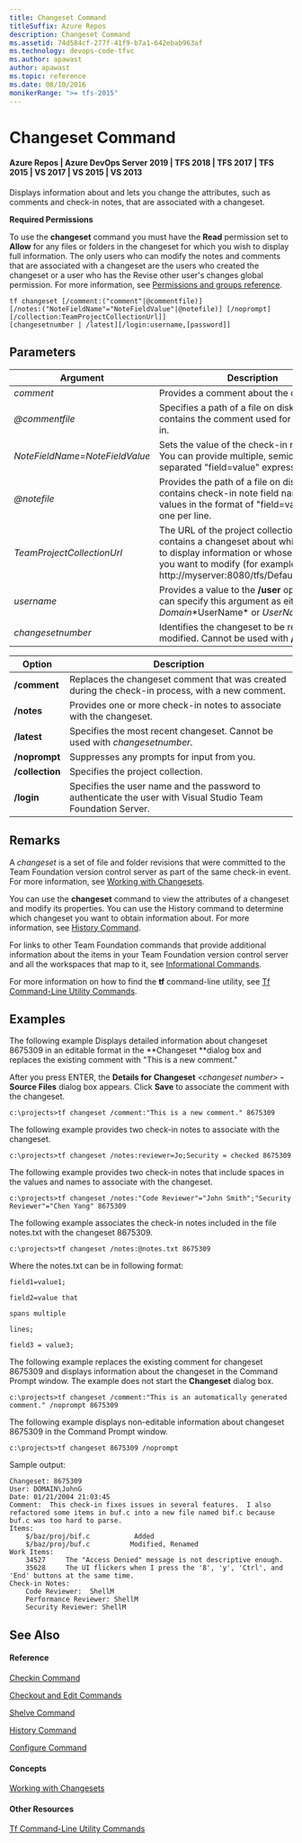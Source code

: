 ```yaml
---
title: Changeset Command
titleSuffix: Azure Repos
description: Changeset Command
ms.assetid: 74d584cf-277f-41f9-b7a1-642ebab963af
ms.technology: devops-code-tfvc
ms.author: apawast
author: apawast
ms.topic: reference
ms.date: 08/10/2016
monikerRange: ">= tfs-2015"
---
```


# Changeset Command

#### Azure Repos | Azure DevOps Server 2019 | TFS 2018 | TFS 2017 | TFS 2015 | VS 2017 | VS 2015 | VS 2013

Displays information about and lets you change the attributes, such as comments and check-in notes, that are associated with a changeset.

**Required Permissions**

To use the **changeset** command you must have the **Read** permission set to **Allow** for any files or folders in the changeset for which you wish to display full information. The only users who can modify the notes and comments that are associated with a changeset are the users who created the changeset or a user who has the Revise other user's changes global permission. For more information, see [Permissions and groups reference](../../organizations/security/permissions.md).

```
tf changeset [/comment:("comment"|@commentfile)]
[/notes:("NoteFieldName"="NoteFieldValue"|@notefile)] [/noprompt][/collection:TeamProjectCollectionUrl]]
[changesetnumber | /latest][/login:username,[password]]
```

## Parameters

| **Argument**                   | **Description**                                                                                                                                                                                           |
| ------------------------------ | --------------------------------------------------------------------------------------------------------------------------------------------------------------------------------------------------------- |
| _comment_                      | Provides a comment about the check-in.                                                                                                                                                                    |
| <em>@commentfile</em>          | Specifies a path of a file on disk that contains the comment used for the check-in.                                                                                                                       |
| _NoteFieldName=NoteFieldValue_ | Sets the value of the check-in note field. You can provide multiple, semicolon-separated &quot;field=value&quot; expressions.                                                                             |
| <em>@notefile</em>             | Provides the path of a file on disk that contains check-in note field names and values in the format of &quot;field=value&quot; with one per line.                                                        |
| _TeamProjectCollectionUrl_     | The URL of the project collection that contains a changeset about which you want to display information or whose attributes you want to modify (for example, http://myserver:8080/tfs/DefaultCollection). |
| _username_                     | Provides a value to the **/user** option. You can specify this argument as either _Domain_\*UserName\* or _UserName_.                                                                                     |
| _changesetnumber_              | Identifies the changeset to be reviewed or modified. Cannot be used with **/latest**.                                                                                                                     |

| **Option**      | **Description**                                                                                              |
| --------------- | ------------------------------------------------------------------------------------------------------------ |
| **/comment**    | Replaces the changeset comment that was created during the check-in process, with a new comment.             |
| **/notes**      | Provides one or more check-in notes to associate with the changeset.                                         |
| **/latest**     | Specifies the most recent changeset. Cannot be used with _changesetnumber._                                  |
| **/noprompt**   | Suppresses any prompts for input from you.                                                                   |
| **/collection** | Specifies the project collection.                                                                            |
| **/login**      | Specifies the user name and the password to authenticate the user with Visual Studio Team Foundation Server. |

## Remarks

A _changeset_ is a set of file and folder revisions that were committed to the Team Foundation version control server as part of the same check-in event. For more information, see [Working with Changesets](find-view-changesets.md).

You can use the **changeset** command to view the attributes of a changeset and modify its properties. You can use the History command to determine which changeset you want to obtain information about. For more information, see [History Command](history-command.md).

For links to other Team Foundation commands that provide additional information about the items in your Team Foundation version control server and all the workspaces that map to it, see [Informational Commands](https://msdn.microsoft.com/library/ms181450).

For more information on how to find the **tf** command-line utility, see [Tf Command-Line Utility Commands](https://msdn.microsoft.com/library/z51z7zy0).

## Examples

The following example Displays detailed information about changeset 8675309 in an editable format in the **Changeset **dialog box and replaces the existing comment with "This is a new comment."

After you press ENTER, the **Details for Changeset** _\<changeset number\>_ **- Source Files** dialog box appears. Click **Save** to associate the comment with the changeset.

```
c:\projects>tf changeset /comment:"This is a new comment." 8675309
```

The following example provides two check-in notes to associate with the changeset.

```
c:\projects>tf changeset /notes:reviewer=Jo;Security = checked 8675309
```

The following example provides two check-in notes that include spaces in the values and names to associate with the changeset.

```
c:\projects>tf changeset /notes:"Code Reviewer"="John Smith";"Security Reviewer"="Chen Yang" 8675309
```

The following example associates the check-in notes included in the file notes.txt with the changeset 8675309.

```
c:\projects>tf changeset /notes:@notes.txt 8675309
```

Where the notes.txt can be in following format:

```
field1=value1;
```

```
field2=value that
```

```
spans multiple
```

```
lines;
```

```
field3 = value3;
```

The following example replaces the existing comment for changeset 8675309 and displays information about the changeset in the Command Prompt window. The example does not start the **Changeset** dialog box.

```
c:\projects>tf changeset /comment:"This is an automatically generated comment." /noprompt 8675309
```

The following example displays non-editable information about changeset 8675309 in the Command Prompt window.

```
c:\projects>tf changeset 8675309 /noprompt
```

Sample output:

```
Changeset: 8675309
User: DOMAIN\JohnG
Date: 01/21/2004 21:03:45
Comment:  This check-in fixes issues in several features.  I also refactored some items in buf.c into a new file named bif.c because buf.c was too hard to parse.
Items:
    $/baz/proj/bif.c           Added
    $/baz/proj/buf.c          Modified, Renamed
Work Items:
    34527     The "Access Denied" message is not descriptive enough.
    35628     The UI flickers when I press the '8', 'y', 'Ctrl', and 'End' buttons at the same time.
Check-in Notes:
    Code Reviewer:  ShellM
    Performance Reviewer: ShellM
    Security Reviewer: ShellM
```

## See Also

#### Reference

[Checkin Command](checkin-command.md)

[Checkout and Edit Commands](checkout-or-edit-command.md)

[Shelve Command](shelve-command.md)

[History Command](history-command.md)

[Configure Command](configure-command.md)

#### Concepts

[Working with Changesets](find-view-changesets.md)

#### Other Resources

[Tf Command-Line Utility Commands](https://msdn.microsoft.com/library/z51z7zy0)
